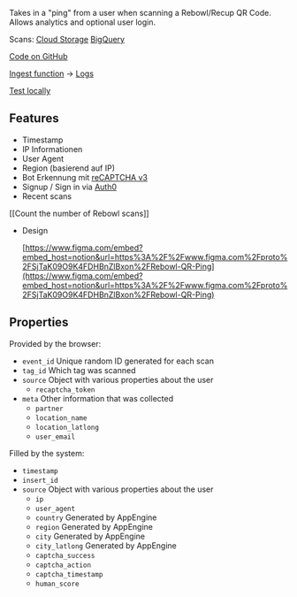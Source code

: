 Takes in a "ping" from a user when scanning a Rebowl/Recup QR Code. Allows analytics and optional user login.

Scans: [Cloud Storage](https://console.cloud.google.com/storage/browser/rebowl-user-scans;tab=objects?forceOnBucketsSortingFiltering=false&project=user-scan-7a2e1&prefix=) [BigQuery](https://console.cloud.google.com/bigquery?project=user-scan-7a2e1&p=user-scan-7a2e1&d=scans&t=pings&page=table)

[Code on GitHub](https://github.com/RECUP-git/user-scan-app)

[Ingest function](https://console.cloud.google.com/functions/details/europe-west1/user-scan-ingest?project=rebowl-pos) → [Logs](https://console.cloud.google.com/logs/query;query=resource.type%3D%22cloud_function%22%20resource.labels.region%3D%22europe-west1%22?organizationId=1008342064481&project=user-scan-7a2e1)

[Test locally](http://localhost:3000/test-rudi)

## Features

- Timestamp
- IP Informationen
- User Agent
- Region (basierend auf IP)
- Bot Erkennung mit [reCAPTCHA v3](https://developers.google.com/recaptcha/docs/v3)
- Signup / Sign in via [Auth0](./Auth0.html)
- Recent scans

[[Count the number of Rebowl scans]]

- Design

   [https://www.figma.com/embed?embed_host=notion&url=https%3A%2F%2Fwww.figma.com%2Fproto%2FSjTaK09O9K4FDHBnZlBxon%2FRebowl-QR-Ping](https://www.figma.com/embed?embed_host=notion&url=https%3A%2F%2Fwww.figma.com%2Fproto%2FSjTaK09O9K4FDHBnZlBxon%2FRebowl-QR-Ping)

## Properties

Provided by the browser:

- `event_id` Unique random ID generated for each scan
- `tag_id` Which tag was scanned
- `source` Object with various properties about the user
   - `recaptcha_token`
- `meta` Other information that was collected
   - `partner`
   - `location_name`
   - `location_latlong`
   - `user_email`

Filled by the system:

- `timestamp`
- `insert_id`
- `source` Object with various properties about the user
   - `ip`
   - `user_agent`
   - `country` Generated by AppEngine
   - `region` Generated by AppEngine
   - `city` Generated by AppEngine
   - `city_latlong` Generated by AppEngine
   - `captcha_success`
   - `captcha_action`
   - `captcha_timestamp`
   - `human_score`



